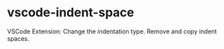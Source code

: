# vscode-indent-space
VSCode Extension: Change the indentation type. Remove and copy indent spaces.
